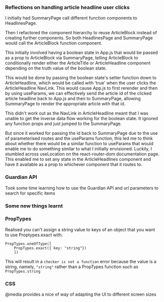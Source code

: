 
### Reflections on handling article headline user clicks 

I initially had SummaryPage call different function components to HeadlinesPage. 

Then I refactored the component hierarchy to reuse ArticleBlock instead of creating further components. So both HeadlinesPage and SummaryPage would call the ArticleBlock function component.

This initially involved having a boolean state in App.js that would be passed as a prop to ArticleBlock via SummaryPage, telling ArticleBlock to conditionally render either the ArticleTitle or ArticleHeadline component depending on the truth value of the boolean state.

This would be done by passing the boolean state's setter function down to ArticleHeadline, which would be called with 'true' when the user clicks the ArticleHeadline NavLink.
This would cause App.js to first rerender and then by using useParams, we can effectively send the article id of the clicked article headline back to App.js and then to SummaryPage, allowing SummaryPage to render the appropriate article with that id.

This didn't work out as the NavLink in ArticleHeadline meant that I was unable to get the inverse data flow working for the boolean state. It ignored any function props and just jumped to the SummaryPage.

But since it worked for passing the id back to SummaryPage due to the use of parameterised routes and the useParams function, this led me to think about whether there would be a similar function to useParams that would enable me to do something similar to what I initially envisioned. Luckily, I stumbled across useLocation on the react-router-dom documentation page. This enabled me to set any state in the ArticleHeadlines component and have it available as a prop to whichever component that it routes to.


### Guardian API

Took some time learning how to use the Guardian API and url parameters to search for specific items

### Some new things learnt

### PropTypes

Realised you can't assign a string value to keys of an object that you want to use Proptypes.exact with.

```
PropTypes.oneOfType([
    PropTypes.exact({ key: "string"})
    ])
```

This will result in a `checker is not a function` error because the value is a string, namely, `"string"` rather than a PropTypes function such as `PropTypes.string`

### CSS

@media provides a nice of way of adapting the UI to different screen sizes

